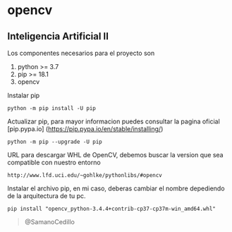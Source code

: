 # opencv 
## Inteligencia Artificial II

Los componentes necesarios para el proyecto son 

1. python >= 3.7
1. pip >= 18.1
1. opencv 


Instalar pip
```
python -m pip install -U pip
```

Actualizar pip, para mayor informacion puedes consultar la pagina oficial [pip.pypa.io] (https://pip.pypa.io/en/stable/installing/)
```
python -m pip --upgrade -U pip
```


URL para descargar WHL de OpenCV, debemos buscar la version que sea compatible con nuestro entorno
```
http://www.lfd.uci.edu/~gohlke/pythonlibs/#opencv
```

Instalar el archivo pip, en mi caso, deberas cambiar el nombre depediendo de la arquitectura de tu pc.
```
pip install "opencv_python-3.4.4+contrib-cp37-cp37m-win_amd64.whl"
```


 > @SamanoCedillo 